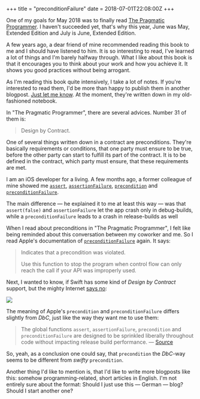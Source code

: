 +++
title = "preconditionFailure"
date = 2018-07-01T22:08:00Z
+++

One of my goals for May 2018 was to finally read [The Pragmatic Programmer](https://pragprog.com/book/tpp/the-pragmatic-programmer). I haven't succeeded yet, that's why this year, June was May, Extended Edition and July is June, Extended Edition.

A few years ago, a dear friend of mine recommended reading this book to me and I should have listened to him. It is so interesting to read, I've learned a lot of things and I'm barely halfway through. What I like about this book is that it encourages you to think about your work and how you achieve it. It shows you good practices without being arrogant.

As I'm reading this book quite intensively, I take a lot of notes. If you're interested to read them, I'd be more than happy to publish them in another blogpost. [Just let me know](https://twitter.com/zeitschlag). At the moment, they're written down in my old-fashioned notebook.

In "The Pragmatic Programmer", there are several advices. Number 31 of them is:

> Design by Contract.

One of several things written down in a contract are preconditions. They're basically requirements or conditions, that one party must ensure to be true, before the other party can start to fulfill its part of the contract. It is to be defined in the contract, which party must ensure, that these requirements are met.

I am an iOS developer for a living. A few months ago, a former colleague of mine showed me [`assert`](https://developer.apple.com/documentation/swift/1541112-assert), [`assertionFailure`](https://developer.apple.com/documentation/swift/1539616-assertionfailure), [`precondition`](https://developer.apple.com/documentation/swift/1540960-precondition) and [`preconditionFailure`](https://developer.apple.com/documentation/swift/1539374-preconditionfailure).

The main difference — he explained it to me at least this way — was that `assert(false)` and `assertionFailure` let the app crash only in debug-builds, while a `preconditionFailure` leads to a crash in release-builds as well

When I read about preconditions in "The Pragmatic Programmer", I felt like being reminded about this conversation between my coworker and me. So I read Apple's documentation of [`preconditionFailure`](https://developer.apple.com/documentation/swift/1539374-preconditionfailure) again. It says:

> Indicates that a precondition was violated.
>
> Use this function to stop the program when control flow can only reach the call if your API was improperly used.

Next, I wanted to know, if Swift has some kind of *Design by Contract* support, but the mighty Internet [says no](https://stackoverflow.com/questions/31817359/design-by-contract-in-swift#31951965):

![](https://media.giphy.com/media/utmZFnsMhUHqU/giphy.gif)

The meaning of Apple's `precondition` and `preconditionFailure` differs slightly from *DbC*, just like the way they want me to use them: 

> The global functions `assert`, `assertionFailure`, `precondition` and `preconditionFailure` are designed to be sprinkled liberally throughout code without impacting release build performance. — [Source](https://stackoverflow.com/a/31951965/5626642)

So, yeah, as a conclusion one could say, that `precondition` the *DbC*-way seems to be different from *swifty* `precondition`.

Another thing I'd like to mention is, that I'd like to write more blogposts like this: somehow programming-related, short articles in English. I'm not entirely sure about the format: Should I just use this — German — blog? Should I start another one?
